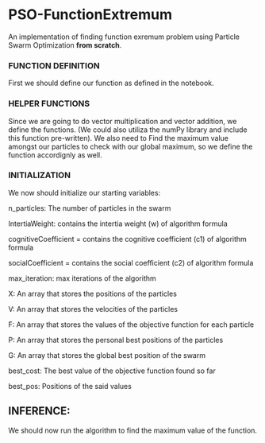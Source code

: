 # PSO-FunctionExtremum
An implementation of finding function exremum problem using Particle Swarm Optimization **from scratch**.

### FUNCTION DEFINITION
First we should define our function as defined in the notebook.

### HELPER FUNCTIONS
Since we are going to do vector multiplication and vector addition, we define the functions. (We could also utiliza the numPy library and include this function pre-written). We also need to Find the maximum value amongst our particles to check with our global maximum, so we define the function accordignly as well.

### INITIALIZATION
We now should initialize our starting variables:

n_particles: The number of particles in the swarm

IntertiaWeight: contains the intertia weight (w) of algorithm formula

cognitiveCoefficient = contains the cognitive coefficient (c1) of algorithm formula

socialCoefficient = contains the social coefficient (c2) of algorithm formula

max_iteration: max iterations of the algorithm

X: An array that stores the positions of the particles

V: An array that stores the velocities of the particles

F: An array that stores the values of the objective function for each particle

P: An array that stores the personal best positions of the particles

G: An array that stores the global best position of the swarm

best_cost: The best value of the objective function found so far

best_pos: Positions of the said values

## INFERENCE:
We should now run the algorithm to find the maximum value of the function.
